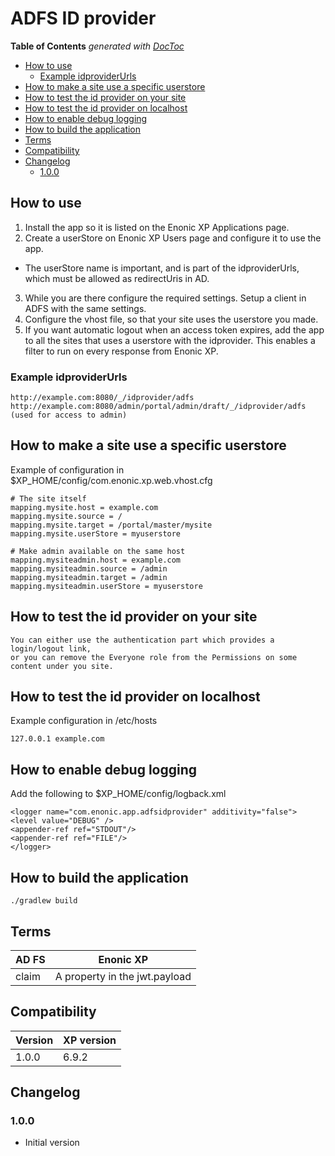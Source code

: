 # ADFS ID provider

<!-- START doctoc generated TOC please keep comment here to allow auto update -->
<!-- DON'T EDIT THIS SECTION, INSTEAD RE-RUN doctoc TO UPDATE -->
**Table of Contents**  *generated with [DocToc](https://github.com/thlorenz/doctoc)*

- [How to use](#how-to-use)
  - [Example idproviderUrls](#example-idproviderurls)
- [How to make a site use a specific userstore](#how-to-make-a-site-use-a-specific-userstore)
- [How to test the id provider on your site](#how-to-test-the-id-provider-on-your-site)
- [How to test the id provider on localhost](#how-to-test-the-id-provider-on-localhost)
- [How to enable debug logging](#how-to-enable-debug-logging)
- [How to build the application](#how-to-build-the-application)
- [Terms](#terms)
- [Compatibility](#compatibility)
- [Changelog](#changelog)
  - [1.0.0](#100)

<!-- END doctoc generated TOC please keep comment here to allow auto update -->

## How to use

1. Install the app so it is listed on the Enonic XP Applications page.
2. Create a userStore on Enonic XP Users page and configure it to use the app.
 * The userStore name is important, and is part of the idproviderUrls, which must be allowed as redirectUris in AD.
3. While you are there configure the required settings. Setup a client in ADFS with the same settings.
4. Configure the vhost file, so that your site uses the userstore you made.
5. If you want automatic logout when an access token expires, add the app to all the sites that uses a userstore with the idprovider. This enables a filter to run on every response from Enonic XP.

### Example idproviderUrls

    http://example.com:8080/_/idprovider/adfs
    http://example.com:8080/admin/portal/admin/draft/_/idprovider/adfs (used for access to admin)

## How to make a site use a specific userstore

Example of configuration in $XP_HOME/config/com.enonic.xp.web.vhost.cfg

    # The site itself
    mapping.mysite.host = example.com
    mapping.mysite.source = /
    mapping.mysite.target = /portal/master/mysite
    mapping.mysite.userStore = myuserstore

    # Make admin available on the same host
    mapping.mysiteadmin.host = example.com
    mapping.mysiteadmin.source = /admin
    mapping.mysiteadmin.target = /admin
    mapping.mysiteadmin.userStore = myuserstore

## How to test the id provider on your site

    You can either use the authentication part which provides a login/logout link,
    or you can remove the Everyone role from the Permissions on some content under you site.

## How to test the id provider on localhost

Example configuration in /etc/hosts

    127.0.0.1 example.com

## How to enable debug logging

Add the following to $XP_HOME/config/logback.xml

    <logger name="com.enonic.app.adfsidprovider" additivity="false">
    <level value="DEBUG" />
    <appender-ref ref="STDOUT"/>
    <appender-ref ref="FILE"/>
    </logger>

## How to build the application

    ./gradlew build

## Terms

| AD FS | Enonic XP                     |
| ------| ----------------------------- |
| claim | A property in the jwt.payload |

## Compatibility

| Version       | XP version |
| ------------- | ---------- |
| 1.0.0         | 6.9.2      |

## Changelog

### 1.0.0

* Initial version
